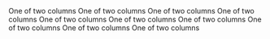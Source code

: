 <Container layout="flexbox">
    <Row style={{ justifyContent: 'flex-start' }}>
        <Col width={4}>One of two columns</Col>
        <Col width={4}>One of two columns</Col>
    </Row>
    <Row style={{ justifyContent: 'center' }}>
        <Col width={4}>One of two columns</Col>
        <Col width={4}>One of two columns</Col>
    </Row>
    <Row style={{ justifyContent: 'flex-end' }}>
        <Col width={4}>One of two columns</Col>
        <Col width={4}>One of two columns</Col>
    </Row>
    <Row style={{ justifyContent: 'space-around' }}>
        <Col width={4}>One of two columns</Col>
        <Col width={4}>One of two columns</Col>
    </Row>
    <Row style={{ justifyContent: 'space-between' }}>
        <Col width={4}>One of two columns</Col>
        <Col width={4}>One of two columns</Col>
    </Row>
</Container>

